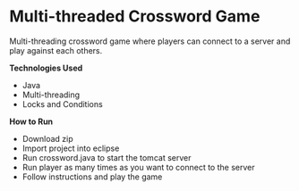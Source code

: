 # Multi-threaded Crossword Game
Multi-threading crossword game where players can connect to a server and play against each others.

**Technologies Used**
- Java
- Multi-threading
- Locks and Conditions

**How to Run**
- Download zip
- Import project into eclipse
- Run crossword.java to start the tomcat server
- Run player as many times as you want to connect to the server
- Follow instructions and play the game
